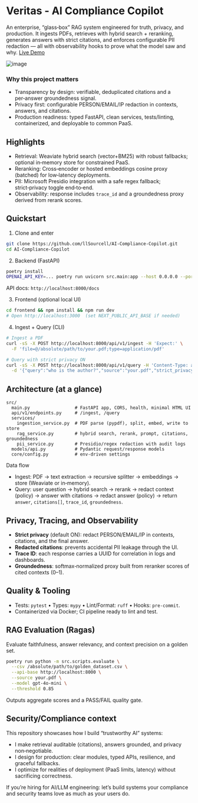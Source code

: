 # Veritas - AI Compliance Copilot

An enterprise, “glass‑box” RAG system engineered for truth, privacy, and production. It ingests PDFs, retrieves with hybrid search + reranking, generates answers with strict citations, and enforces configurable PII redaction — all with observability hooks to prove what the model saw and why. [Live Demo](https://compliance-copilot-api-de2f0b07d15c.herokuapp.com/)


![image](https://i.imgur.com/BUE3b7B.png)

### Why this project matters
- Transparency by design: verifiable, deduplicated citations and a per‑answer groundedness signal.
- Privacy first: configurable PERSON/EMAIL/IP redaction in contexts, answers, and citations.
- Production readiness: typed FastAPI, clean services, tests/linting, containerized, and deployable to common PaaS.

## Highlights
- Retrieval: Weaviate hybrid search (vector+BM25) with robust fallbacks; optional in‑memory store for constrained PaaS.
- Reranking: Cross‑encoder or hosted embeddings cosine proxy (batched) for low‑latency deployments.
- PII: Microsoft Presidio integration with a safe regex fallback; strict‑privacy toggle end‑to‑end.
- Observability: response includes `trace_id` and a groundedness proxy derived from rerank scores.

## Quickstart

1) Clone and enter
```bash
git clone https://github.com/llSourcell/AI-Compliance-Copilot.git
cd AI-Compliance-Copilot
```

2) Backend (FastAPI)
```bash
poetry install
OPENAI_API_KEY=... poetry run uvicorn src.main:app --host 0.0.0.0 --port 8000
```
API docs: `http://localhost:8000/docs`

3) Frontend (optional local UI)
```bash
cd frontend && npm install && npm run dev
# Open http://localhost:3000  (set NEXT_PUBLIC_API_BASE if needed)
```

4) Ingest + Query (CLI)
```bash
# Ingest a PDF
curl -sS -X POST http://localhost:8000/api/v1/ingest -H 'Expect:' \
  -F 'file=@/absolute/path/to/your.pdf;type=application/pdf'

# Query with strict privacy ON
curl -sS -X POST http://localhost:8000/api/v1/query -H 'Content-Type: application/json' \
  -d '{"query":"who is the author?","source":"your.pdf","strict_privacy":true}'
```

## Architecture (at a glance)
```
src/
  main.py                 # FastAPI app, CORS, health, minimal HTML UI
  api/v1/endpoints.py     # /ingest, /query
  services/
    ingestion_service.py  # PDF parse (pypdf), split, embed, write to store
    rag_service.py        # hybrid search, rerank, prompt, citations, groundedness
    pii_service.py        # Presidio/regex redaction with audit logs
  models/api.py           # Pydantic request/response models
  core/config.py          # env-driven settings
```

Data flow
- Ingest: PDF → text extraction → recursive splitter → embeddings → store (Weaviate or in‑memory).
- Query: user question → hybrid search → rerank → redact context (policy) → answer with citations → redact answer (policy) → return `answer`, `citations[]`, `trace_id`, `groundedness`.

## Privacy, Tracing, and Observability
- **Strict privacy** (default ON): redact PERSON/EMAIL/IP in contexts, citations, and the final answer.
- **Redacted citations**: prevents accidental PII leakage through the UI.
- **Trace ID**: each response carries a UUID for correlation in logs and dashboards.
- **Groundedness**: softmax‑normalized proxy built from reranker scores of cited contexts (0–1).

## Quality & Tooling
- Tests: `pytest` • Types: `mypy` • Lint/Format: `ruff` • Hooks: `pre‑commit`.
- Containerized via Docker; CI pipeline ready to lint and test.

## RAG Evaluation (Ragas)
Evaluate faithfulness, answer relevancy, and context precision on a golden set.
```bash
poetry run python -m src.scripts.evaluate \
  --csv /absolute/path/to/golden_dataset.csv \
  --api-base http://localhost:8000 \
  --source your.pdf \
  --model gpt-4o-mini \
  --threshold 0.85
```
Outputs aggregate scores and a PASS/FAIL quality gate.

## Security/Compliance context
This repository showcases how I build “trustworthy AI” systems:
- I make retrieval auditable (citations), answers grounded, and privacy non‑negotiable.
- I design for production: clear modules, typed APIs, resilience, and graceful fallbacks.
- I optimize for realities of deployment (PaaS limits, latency) without sacrificing correctness.

If you’re hiring for AI/LLM engineering: let’s build systems your compliance and security teams love as much as your users do.
